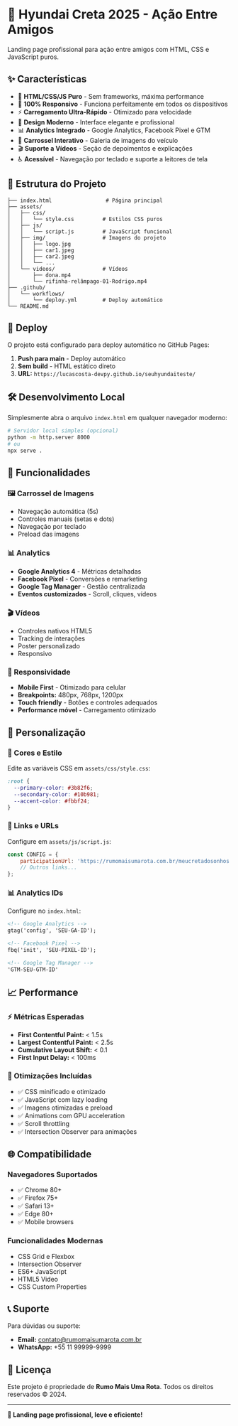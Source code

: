 # 🚗 Hyundai Creta 2025 - Ação Entre Amigos

Landing page profissional para ação entre amigos com HTML, CSS e JavaScript puros.

## ✨ Características

- 🎯 **HTML/CSS/JS Puro** - Sem frameworks, máxima performance
- 📱 **100% Responsivo** - Funciona perfeitamente em todos os dispositivos
- ⚡ **Carregamento Ultra-Rápido** - Otimizado para velocidade
- 🎨 **Design Moderno** - Interface elegante e profissional
- 📊 **Analytics Integrado** - Google Analytics, Facebook Pixel e GTM
- 🔄 **Carrossel Interativo** - Galeria de imagens do veículo
- 🎬 **Suporte a Vídeos** - Seção de depoimentos e explicações
- ♿ **Acessível** - Navegação por teclado e suporte a leitores de tela

## 📁 Estrutura do Projeto

```
├── index.html                 # Página principal
├── assets/
│   ├── css/
│   │   └── style.css         # Estilos CSS puros
│   ├── js/
│   │   └── script.js         # JavaScript funcional
│   ├── img/                  # Imagens do projeto
│   │   ├── logo.jpg
│   │   ├── car1.jpeg
│   │   ├── car2.jpeg
│   │   └── ...
│   └── videos/               # Vídeos
│       ├── dona.mp4
│       └── rifinha-relâmpago-01-Rodrigo.mp4
├── .github/
│   └── workflows/
│       └── deploy.yml        # Deploy automático
└── README.md
```

## 🚀 Deploy

O projeto está configurado para deploy automático no GitHub Pages:

1. **Push para main** - Deploy automático
2. **Sem build** - HTML estático direto
3. **URL:** `https://lucascosta-devpy.github.io/seuhyundaiteste/`

## 🛠️ Desenvolvimento Local

Simplesmente abra o arquivo `index.html` em qualquer navegador moderno:

```bash
# Servidor local simples (opcional)
python -m http.server 8000
# ou
npx serve .
```

## 🎯 Funcionalidades

### 🖼️ Carrossel de Imagens
- Navegação automática (5s)
- Controles manuais (setas e dots)
- Navegação por teclado
- Preload das imagens

### 📊 Analytics
- **Google Analytics 4** - Métricas detalhadas
- **Facebook Pixel** - Conversões e remarketing  
- **Google Tag Manager** - Gestão centralizada
- **Eventos customizados** - Scroll, cliques, vídeos

### 🎬 Vídeos
- Controles nativos HTML5
- Tracking de interações
- Poster personalizado
- Responsivo

### 📱 Responsividade
- **Mobile First** - Otimizado para celular
- **Breakpoints:** 480px, 768px, 1200px
- **Touch friendly** - Botões e controles adequados
- **Performance móvel** - Carregamento otimizado

## 🔧 Personalização

### 🎨 Cores e Estilo
Edite as variáveis CSS em `assets/css/style.css`:

```css
:root {
  --primary-color: #3b82f6;
  --secondary-color: #10b981;
  --accent-color: #fbbf24;
}
```

### 🔗 Links e URLs
Configure em `assets/js/script.js`:

```javascript
const CONFIG = {
    participationUrl: 'https://rumomaisumarota.com.br/meucretadosonhos',
    // Outros links...
};
```

### 📊 Analytics IDs
Configure no `index.html`:

```html
<!-- Google Analytics -->
gtag('config', 'SEU-GA-ID');

<!-- Facebook Pixel -->
fbq('init', 'SEU-PIXEL-ID');

<!-- Google Tag Manager -->
'GTM-SEU-GTM-ID'
```

## 📈 Performance

### ⚡ Métricas Esperadas
- **First Contentful Paint:** < 1.5s
- **Largest Contentful Paint:** < 2.5s  
- **Cumulative Layout Shift:** < 0.1
- **First Input Delay:** < 100ms

### 🔧 Otimizações Incluídas
- ✅ CSS minificado e otimizado
- ✅ JavaScript com lazy loading
- ✅ Imagens otimizadas e preload
- ✅ Animations com GPU acceleration
- ✅ Scroll throttling
- ✅ Intersection Observer para animações

## 🌐 Compatibilidade

### Navegadores Suportados
- ✅ Chrome 80+
- ✅ Firefox 75+  
- ✅ Safari 13+
- ✅ Edge 80+
- ✅ Mobile browsers

### Funcionalidades Modernas
- CSS Grid e Flexbox
- Intersection Observer
- ES6+ JavaScript
- HTML5 Video
- CSS Custom Properties

## 📞 Suporte

Para dúvidas ou suporte:
- **Email:** contato@rumomaisumarota.com.br
- **WhatsApp:** +55 11 99999-9999

## 📄 Licença

Este projeto é propriedade de **Rumo Mais Uma Rota**.
Todos os direitos reservados © 2024.

---

**🎊 Landing page profissional, leve e eficiente!**